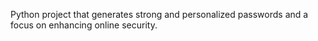 Python project that generates strong and personalized passwords and a focus on enhancing online security.





